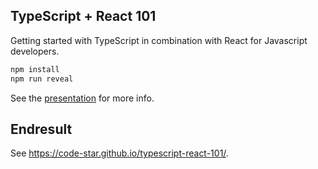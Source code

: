 ## TypeScript + React 101
Getting started with TypeScript in combination with React for Javascript developers.

```bash
npm install
npm run reveal
```

See the [presentation](./presentation/react.md) for more info.

## Endresult

See https://code-star.github.io/typescript-react-101/.
